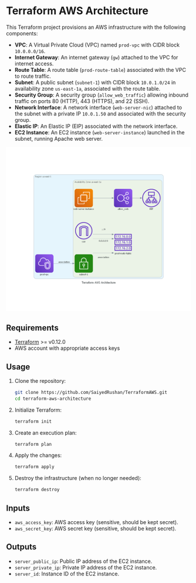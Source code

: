 # Terraform AWS Architecture

This Terraform project provisions an AWS infrastructure with the following components:

- **VPC**: A Virtual Private Cloud (VPC) named `prod-vpc` with CIDR block `10.0.0.0/16`.
- **Internet Gateway**: An internet gateway (`gw`) attached to the VPC for internet access.
- **Route Table**: A route table (`prod-route-table`) associated with the VPC to route traffic.
- **Subnet**: A public subnet (`subnet-1`) with CIDR block `10.0.1.0/24` in availability zone `us-east-1a`, associated with the route table.
- **Security Group**: A security group (`allow_web_traffic`) allowing inbound traffic on ports 80 (HTTP), 443 (HTTPS), and 22 (SSH).
- **Network Interface**: A network interface (`web-server-nic`) attached to the subnet with a private IP `10.0.1.50` and associated with the security group.
- **Elastic IP**: An Elastic IP (EIP) associated with the network interface.
- **EC2 Instance**: An EC2 instance (`web-server-instance`) launched in the subnet, running Apache web server.

![Architecture](terraform_aws_architecture.png)

## Requirements

- [Terraform](https://www.terraform.io/downloads.html) >= v0.12.0
- AWS account with appropriate access keys

## Usage

1. Clone the repository:

   ```bash
   git clone https://github.com/SaiyedRushan/TerraformAWS.git
   cd terraform-aws-architecture
   ```

2. Initialize Terraform:

   ```bash
   terraform init
   ```

3. Create an execution plan:

   ```bash
   terraform plan
   ```

4. Apply the changes:

   ```bash
   terraform apply
   ```

5. Destroy the infrastructure (when no longer needed):

   ```bash
   terraform destroy
   ```

## Inputs

- `aws_access_key`: AWS access key (sensitive, should be kept secret).
- `aws_secret_key`: AWS secret key (sensitive, should be kept secret).

## Outputs

- `server_public_ip`: Public IP address of the EC2 instance.
- `server_private_ip`: Private IP address of the EC2 instance.
- `server_id`: Instance ID of the EC2 instance.
